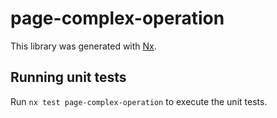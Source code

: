 # page-complex-operation

This library was generated with [Nx](https://nx.dev).

## Running unit tests

Run `nx test page-complex-operation` to execute the unit tests.
